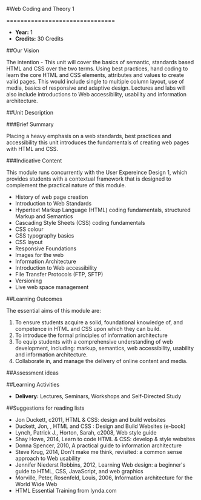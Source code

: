 #Web Coding and Theory 1
<!-- Temporary title -->
===============================

+ __Year:__ 1
+ __Credits:__ 30 Credits

##Our Vision

The intention - This unit will cover the basics of semantic, standards based HTML and CSS over the two terms. Using best practices, hand coding to learn the core HTML and CSS elements, attributes and values to create valid pages. This would include single to multiple column layout, use of media, basics of responsive and adaptive design. Lectures and labs will also include introductions to Web accessibility, usability and information architecture. 

##Unit Description

###Brief Summary

<!-- 140 characters -->

Placing a heavy emphasis on a web standards, best practices and accessibility this unit introduces the fundamentals of creating web pages with HTML and CSS.

###Indicative Content

This module runs concurrently with the User Expereince Design 1, which provides students with a contextual framework that is designed to complement the practical nature of this module.

+ History of web page creation
+ Introduction to Web Standards
+ Hypertext Markup Language (HTML) coding fundamentals, structured Markup and Semantics
+ Cascading Style Sheets (CSS) coding fundamentals
+ CSS colour
+ CSS typography basics
+ CSS layout
+ Responsive Foundations
+ Images for the web
+ Information Architecture
+ Introduction to Web accessibility
+ File Transfer Protocols (FTP, SFTP)
+ Versioning
+ Live web space management

##Learning Outcomes

The essential aims of this module are:

1. To ensure students acquire a solid, foundational knowledge of, and competence in HTML and CSS upon which they can build.
1. To introduce the formal principles of information architecture
1. To equip students with a comprehensive understanding of  web development, including: markup, semantics, web accessibility, usability and information architecture.
1. Collaborate in, and manage the delivery of online content and media.


##Assessment ideas



##Learning Activities

+ __Delivery:__ Lectures, Seminars, Workshops and Self-Directed Study

##Suggestions for reading lists

+ Jon Duckett, c2011, HTML & CSS: design and build websites 
+ Duckett, Jon, , HTML and CSS : Design and Build Websites (e-book)
+ Lynch, Patrick J., Horton, Sarah, c2008, Web style guide
+ Shay Howe, 2014, Learn to code HTML & CSS: develop & style websites
+ Donna Spencer, 2010, A practical guide to information architecture
+ Steve Krug, 2014, Don't make me think, revisited: a common sense approach to Web usability
+ Jennifer Niederst Robbins, 2012, Learning Web design: a beginner's guide to HTML, CSS, JavaScript, and web graphics 
+ Morville, Peter, Rosenfeld, Louis, 2006, Information architecture for the World Wide Web 
+ HTML Essential Training from lynda.com


<!--

Notes

-->



